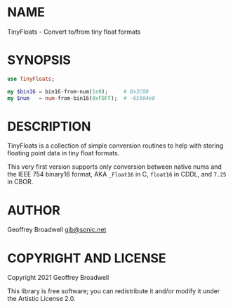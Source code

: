 NAME
====

TinyFloats - Convert to/from tiny float formats

SYNOPSIS
========

```raku
use TinyFloats;

my $bin16 = bin16-from-num(1e0);     # 0x3C00
my $num   = num-from-bin16(0xFBFF);  # -65504e0
```

DESCRIPTION
===========

TinyFloats is a collection of simple conversion routines to help with storing floating point data in tiny float formats.

This very first version supports only conversion between native nums and the IEEE 754 binary16 format, AKA `_Float16` in C, `float16` in CDDL, and `7.25` in CBOR.

AUTHOR
======

Geoffrey Broadwell <gjb@sonic.net>

COPYRIGHT AND LICENSE
=====================

Copyright 2021 Geoffrey Broadwell

This library is free software; you can redistribute it and/or modify it under the Artistic License 2.0.

